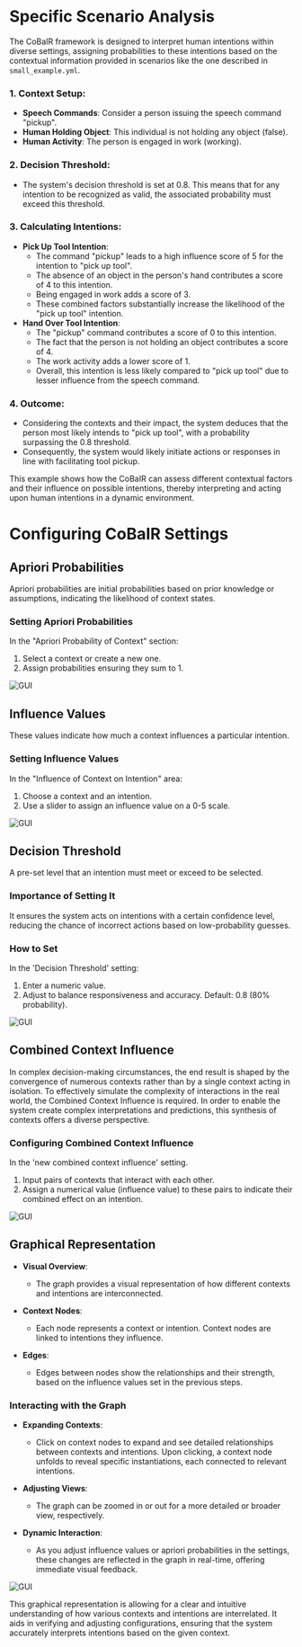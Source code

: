 # Specific Scenario Analysis
The CoBaIR framework is designed to interpret human intentions within diverse settings, assigning probabilities to these intentions based on the contextual information provided in scenarios like the one described in `small_example.yml`.

### 1. Context Setup:
- **Speech Commands**: Consider a person issuing the speech command "pickup".
- **Human Holding Object**: This individual is not holding any object (false).
- **Human Activity**: The person is engaged in work (working).

### 2. Decision Threshold:
- The system's decision threshold is set at 0.8. This means that for any intention to be recognized as valid, the associated probability must exceed this threshold.

### 3. Calculating Intentions:
- **Pick Up Tool Intention**:
    - The command "pickup" leads to a high influence score of 5 for the intention to "pick up tool".
    - The absence of an object in the person's hand contributes a score of 4 to this intention.
    - Being engaged in work adds a score of 3.
    - These combined factors substantially increase the likelihood of the "pick up tool" intention.
- **Hand Over Tool Intention**:
    - The "pickup" command contributes a score of 0 to this intention.
    - The fact that the person is not holding an object contributes a score of 4.
    - The work activity adds a lower score of 1.
    - Overall, this intention is less likely compared to "pick up tool" due to lesser influence from the speech command.

### 4. Outcome:
- Considering the contexts and their impact, the system deduces that the person most likely intends to "pick up tool", with a probability surpassing the 0.8 threshold.
- Consequently, the system would likely initiate actions or responses in line with facilitating tool pickup.

This example shows how the CoBaIR can assess different contextual factors and their influence on possible intentions, thereby interpreting and acting upon human intentions in a dynamic environment.

# Configuring CoBaIR Settings

## **Apriori Probabilities**

Apriori probabilities are initial probabilities based on prior knowledge or assumptions, indicating the likelihood of context states.

### Setting Apriori Probabilities
In the "Apriori Probability of Context" section:
1. Select a context or create a new one.
2. Assign probabilities ensuring they sum to 1.

![GUI](docs/images/apriori_probability.gif "Setting Apriori Probabilities")

## **Influence Values**

These values indicate how much a context influences a particular intention.

### Setting Influence Values
In the "Influence of Context on Intention" area:
1. Choose a context and an intention.
2. Use a slider to assign an influence value on a 0-5 scale.

![GUI](docs/images/influence.gif "Setting Influence Values")

## **Decision Threshold**

A pre-set level that an intention must meet or exceed to be selected.

### Importance of Setting It
It ensures the system acts on intentions with a certain confidence level, reducing the chance of incorrect actions based on low-probability guesses.

### How to Set
In the 'Decision Threshold' setting:
1. Enter a numeric value.
2. Adjust to balance responsiveness and accuracy. Default: 0.8 (80% probability).

![GUI](docs/images/decision_threshold.gif "Decision Threshold")

## **Combined Context Influence**

In complex decision-making circumstances, the end result is shaped by the convergence of numerous contexts rather than by a single context acting in isolation. To effectively simulate the complexity of interactions in the real world, the Combined Context Influence is required. In order to enable the system create complex interpretations and predictions, this synthesis of contexts offers a diverse perspective.

### Configuring Combined Context Influence

In the 'new combined context influence' setting.
1. Input pairs of contexts that interact with each other.
2. Assign a numerical value (influence value) to these pairs to indicate their combined effect on an intention.

![GUI](docs/images/combined_context.gif "Combined Context Influence")

## **Graphical Representation**

- **Visual Overview**: 
  - The graph provides a visual representation of how different contexts and intentions are interconnected.

- **Context Nodes**: 
  - Each node represents a context or intention. Context nodes are linked to intentions they influence.

- **Edges**: 
  - Edges between nodes show the relationships and their strength, based on the influence values set in the previous steps.

### Interacting with the Graph

- **Expanding Contexts**: 
  - Click on context nodes to expand and see detailed relationships between contexts and intentions. Upon clicking, a context node unfolds to reveal specific instantiations, each connected to relevant intentions.

- **Adjusting Views**: 
  - The graph can be zoomed in or out for a more detailed or broader view, respectively.

- **Dynamic Interaction**: 
  - As you adjust influence values or apriori probabilities in the settings, these changes are reflected in the graph in real-time, offering immediate visual feedback.

![GUI](docs/images/graph.gif "Graphical representation")

This graphical representation is allowing for a clear and intuitive understanding of how various contexts and intentions are interrelated. It aids in verifying and adjusting configurations, ensuring that the system accurately interprets intentions based on the given context.

